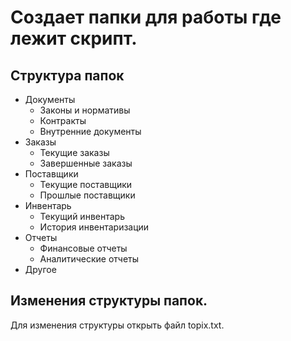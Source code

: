 # Создает папки для работы где лежит скрипт.
## Структура папок
- Документы
  - Законы и нормативы
  - Контракты
  - Внутренние документы
- Заказы
  - Текущие заказы
  - Завершенные заказы
- Поставщики
  - Текущие поставщики
  - Прошлые поставщики
- Инвентарь
  - Текущий инвентарь
  - История инвентаризации
- Отчеты
  - Финансовые отчеты
  - Аналитические отчеты
- Другое

## Изменения структуры папок.
Для изменения структуры открыть файл topix.txt.
